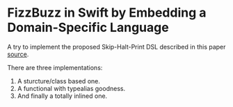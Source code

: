 # FizzBuzz in Swift by Embedding a Domain-Specific Language 

A try to implement the proposed Skip-Halt-Print DSL described in this paper
[source](https://themonadreader.files.wordpress.com/2014/04/fizzbuzz.pdf).

There are three implementations:

1. A sturcture/class based one.
1. A functional with typealias goodness.
1. And finally a totally inlined one.